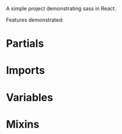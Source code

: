 A simple project demonstrating sass in React.

Features demonstrated:
# Partials
# Imports
# Variables
# Mixins